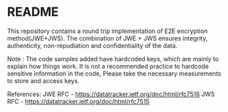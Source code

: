 # README #

This repository contains a round trip implementation of E2E encryption method(JWE+JWS). The combination of JWE + JWS ensures integrity, authenticity, non-repudiation and confidentiality of the data.

Note : The code samples added have hardcoded keys, which are mainly to explain how things work. It is not a recommended practice to hardcode sensitive information in the code, Please take the necessary measurements to store and access keys.

References:
JWE RFC - https://datatracker.ietf.org/doc/html/rfc7516
JWS RFC - https://datatracker.ietf.org/doc/html/rfc7515
